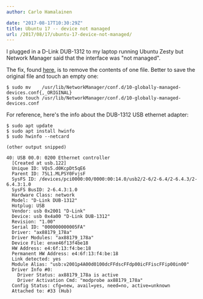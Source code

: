 ```yaml
---
author: Carlo Hamalainen

date: "2017-08-17T10:30:29Z"
title: Ubuntu 17 -- device not managed
url: /2017/08/17/ubuntu-17-device-not-managed/
---
```

I plugged in a D-Link DUB-1312 to my laptop running Ubuntu Zesty but Network Manager said that the interface was "not managed".

The fix, found [here](https://askubuntu.com/questions/882806/ethernet-device-not-managed), is to remove the contents of one file. Better to save the original file and touch an empty one:

```
$ sudo mv    /usr/lib/NetworkManager/conf.d/10-globally-managed-devices.conf{,_ORIGINAL}
$ sudo touch /usr/lib/NetworkManager/conf.d/10-globally-managed-devices.conf
```

For reference, here's the info about the DUB-1312 USB ethernet adapter:

```
$ sudo apt update
$ sudo apt install hwinfo
$ sudo hwinfo --netcard

(other output snipped)

40: USB 00.0: 0200 Ethernet controller
  [Created at usb.122]
  Unique ID: VQs5.d0KcpDt5qE6
  Parent ID: 75L1.MLPSY0FvjsF
  SysFS ID: /devices/pci0000:00/0000:00:14.0/usb2/2-6/2-6.4/2-6.4.3/2-6.4.3:1.0
  SysFS BusID: 2-6.4.3:1.0
  Hardware Class: network
  Model: "D-Link DUB-1312"
  Hotplug: USB
  Vendor: usb 0x2001 "D-Link"
  Device: usb 0x4a00 "D-Link DUB-1312"
  Revision: "1.00"
  Serial ID: "000000000005FA"
  Driver: "ax88179_178a"
  Driver Modules: "ax88179_178a"
  Device File: enxe46f13f4be18
  HW Address: e4:6f:13:f4:be:18
  Permanent HW Address: e4:6f:13:f4:be:18
  Link detected: yes
  Module Alias: "usb:v2001p4A00d0100dcFFdscFFdp00icFFiscFFip00in00"
  Driver Info #0:
    Driver Status: ax88179_178a is active
    Driver Activation Cmd: "modprobe ax88179_178a"
  Config Status: cfg=new, avail=yes, need=no, active=unknown
  Attached to: #33 (Hub)
```
